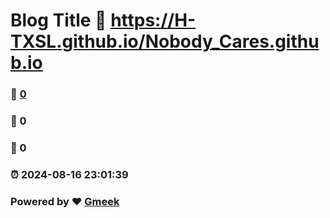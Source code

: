 # Blog Title :link: https://H-TXSL.github.io/Nobody_Cares.github.io 
### :page_facing_up: [0](https://H-TXSL.github.io/Nobody_Cares.github.io/tag.html) 
### :speech_balloon: 0 
### :hibiscus: 0 
### :alarm_clock: 2024-08-16 23:01:39 
### Powered by :heart: [Gmeek](https://github.com/Meekdai/Gmeek)
